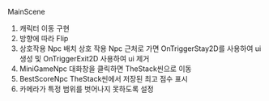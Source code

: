MainScene
1. 캐릭터 이동 구현
2. 방향에 따라 Flip
4. 상호작용 Npc 배치
   상호 작용 Npc 근처로 가면 OnTriggerStay2D를 사용하여
   ui 생성 및 OnTriggerExit2D 사용하여 ui 제거
5. MiniGameNpc
   대화창을 클릭하면 TheStack씬으로 이동
6. BestScoreNpc
   TheStack씬에서 저장된 최고 점수 표시
7. 카메라가 특정 범위를 벗어나지 못하도록 설정